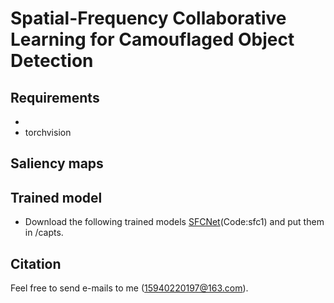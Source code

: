 # Spatial-Frequency Collaborative Learning for Camouflaged Object Detection
## Requirements
* 
* torchvision
## Saliency maps
## Trained model
* Download the following trained models [SFCNet](https://pan.baidu.com/s/17rXE--VxuS-KcEM3KOwQ2w)(Code:sfc1) and put them in /capts.  
## Citation
Feel free to send e-mails to me (15940220197@163.com).
